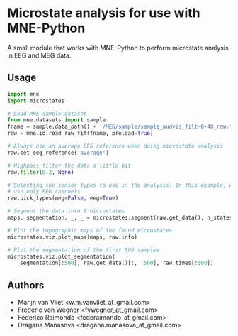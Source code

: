 # Microstate analysis for use with MNE-Python

A small module that works with MNE-Python to perform microstate analysis in EEG
and MEG data.

## Usage

```python
import mne
import microstates

# Load MNE sample dataset
from mne.datasets import sample
fname = sample.data_path() + '/MEG/sample/sample_audvis_filt-0-40_raw.fif'
raw = mne.io.read_raw_fif(fname, preload=True)

# Always use an average EEG reference when doing microstate analysis
raw.set_eeg_reference('average')

# Highpass filter the data a little bit
raw.filter(0.2, None)

# Selecting the sensor types to use in the analysis. In this example, we
# use only EEG channels
raw.pick_types(meg=False, eeg=True)

# Segment the data into 6 microstates
maps, segmentation, _, _ = microstates.segment(raw.get_data(), n_states=6)

# Plot the topographic maps of the found microstates
microstates.viz.plot_maps(maps, raw.info)

# Plot the segmentation of the first 500 samples
microstates.viz.plot_segmentation(
    segmentation[:500], raw.get_data()[:, :500], raw.times[:500])
```

## Authors
* Marijn van Vliet <w.m.vanvliet_at_gmail.com>
* Frederic von Wegner <fvwegner_at_gmail.com>
* Federico Raimondo <federaimondo_at_gmail.com>
* Dragana Manasova <dragana.manasova_at_gmail.com>
